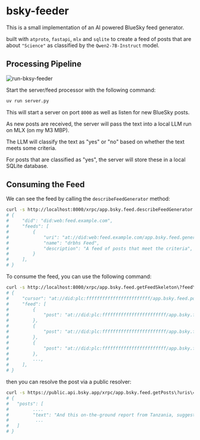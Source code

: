 # bsky-feeder

This is a small implementation of an AI powered BlueSky feed generator.

built with `atproto`, `fastapi`, `mlx` and `sqlite` to create a feed of posts that are about `"Science"` as classified by the `Qwen2-7B-Instruct` model.

## Processing Pipeline

![run-bksy-feeder](https://github.com/user-attachments/assets/f88b07ed-254b-4638-a1c0-6723dd0b55e8)

Start the server/feed processor with the following command:

```bash
uv run server.py
```

This will start a server on port `8000` as well as listen for new BlueSky posts.

As new posts are received, the server will pass the text into a local LLM run on MLX (on my M3 MBP).

The LLM will classify the text as "yes" or "no" based on whether the text meets some criteria.

For posts that are classified as "yes", the server will store these in a local SQLite database.

## Consuming the Feed

We can see the feed by calling the `describeFeedGenerator` method:

```bash
curl -s http://localhost:8000/xrpc/app.bsky.feed.describeFeedGenerator | jq
# {
#     "did": "did:web:feed.example.com",
#     "feeds": [
#         {
#             "uri": "at://did:web:feed.example.com/app.bsky.feed.generator/drbh-feed",
#             "name": "drbhs Feed",
#             "description": "A feed of posts that meet the criteria",
#         }
#     ],
# }
```

To consume the feed, you can use the following command:

```bash
curl -s http://localhost:8000/xrpc/app.bsky.feed.getFeedSkeleton\?feed\=at://did:web:feed.example.com/app.bsky.feed.generator/drbh-feed | jq
# {
#     "cursor": "at://did:plc:ffffffffffffffffffffffff/app.bsky.feed.post/abcd",
#     "feed": [
#         {
#             "post": "at://did:plc:ffffffffffffffffffffffff/app.bsky.feed.post/abcd1"
#         },
#         {
#             "post": "at://did:plc:ffffffffffffffffffffffff/app.bsky.feed.post/abcd2"
#         },
#         {
#             "post": "at://did:plc:ffffffffffffffffffffffff/app.bsky.feed.post/abcd3"
#         },
#         ...,
#     ],
# }
```

then you can resolve the post via a public resolver:

```bash
curl -s https://public.api.bsky.app/xrpc/app.bsky.feed.getPosts\?uris\=at://did:plc:ffffffffffffffffffffffff/app.bsky.feed.post/abcd | jq
# {
#   "posts": [
#         ....
#         "text": "And this on-the-ground report from Tanzania, suggesting a positive impact on local manufacturing output..."
#          ...
#   ]
# }

```
